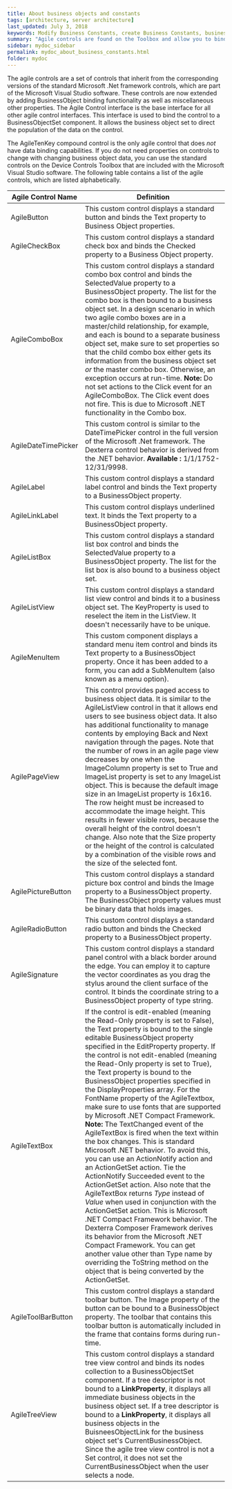 ```yaml
---
title: About business objects and constants
tags: [architecture, server architecture]
last_updated: July 3, 2018
keywords: Modify Business Constants, create Business Constants, business constants
summary: "Agile controls are found on the Toolbox and allow you to bind data from business objects to the controls. For example, you can bind Customer business object data to an agile list view. As the Customer data is edited and updated in the database, those updates are shown in the agile list view automatically once the form that holds the list view is loaded."
sidebar: mydoc_sidebar
permalink: mydoc_about_business_constants.html
folder: mydoc
---
```

The agile controls are a set of controls that inherit from the corresponding versions of the standard Microsoft .Net framework controls, which are part of the Microsoft Visual Studio software. These controls are now extended by adding BusinessObject binding functionality as well as miscellaneous other properties. The Agile Control interface is the base interface for all other agile control interfaces. This interface is used to bind the control to a BusinessObjectSet component. It allows the business object set to direct the population of the data on the control.

The AgileTenKey compound control is the only agile control that does *not* have data binding capabilities. If you do not need properties on controls to change with changing business object data, you can use the standard controls on the Device Controls Toolbox that are included with the Microsoft Visual Studio software. The following table contains a list of the agile controls, which are listed alphabetically.


| **Agile Control Name** |**Definition**|
|----------------------------------|-|
| AgileButton            | This custom control displays a standard button and binds the Text property to Business Object properties.                                                                                                                                                                                                                                                                                                                                                                                                                                                               |
| AgileCheckBox          | This custom control displays a standard check box and binds the Checked property to a Business Object property.                                                                                                                                                                                                                                                                                                                                                                                                                                                                                                                                                                                                                                                                                                                                                                                        |
| AgileComboBox          | This custom control displays a standard combo box control and binds the SelectedValue property to a BusinessObject property. The list for the combo box is then bound to a business object set. In a design scenario in which two agile combo boxes are in a master/child relationship, for example, and each is bound to a separate business object set, make sure to set properties so that the child combo box either gets its information from the business object set *or* the master combo box. Otherwise, an exception occurs at run-time. **Note:** Do not set actions to the Click event for an AgileComboBox. The Click event does not fire. This is due to Microsoft .NET functionality in the Combo box.                                                                                                                                                                                                                                                                                                                                                                                                                                                                                                                           |
| AgileDateTimePicker    | This custom control is similar to the DateTimePicker control in the full version of the Microsoft .Net framework. The Dexterra control behavior is derived from the .NET behavior. **Available :** 1/1/1752- 12/31/9998.                                                                                                                                                                                                                                                                                                                                                                                                                                                                                                                                                                                                                                                                                                                                                                                                                                                                                                                                                                                                                       |
| AgileLabel             | This custom control displays a standard label control and binds the Text property to a BusinessObject property.                                                                                                                                                                                                                                                                                                                                                                                                                                                                                                                                                                                                                                                                                                                                                                                                                                                                                                                                                                                                                                                                                                                                |
| AgileLinkLabel         | This custom control displays underlined text. It binds the Text property to a BusinessObject property.                                                                                                                                                                                                                                                                                                                                                                                                                                                                                                                                                                                                                                                                                                                                                                                                                                                                                                                                                                                                                                                                                                                                         |
| AgileListBox           | This custom control displays a standard list box control and binds the SelectedValue property to a BusinessObject property. The list for the list box is also bound to a business object set.                                                                                                                                                                                                                                                                                                                                                                                                                                                                                                                                                                                                                                                                                                                                                                                                                                                                                                                                                                                                                                                  |
| AgileListView          | This custom control displays a standard list view control and binds it to a business object set. The KeyProperty is used to reselect the item in the ListView. It doesn't necessarily have to be unique.                                                                                                                                                                                                                                                                                                                                                                                                                                                                                                                                                                                                                                                                                                                                                                                                                                                                                                                                                                                                                                       |
| AgileMenuItem          | This custom component displays a standard menu item control and binds its Text property to a BusinessObject property. Once it has been added to a form, you can add a SubMenuItem (also known as a menu option).                                                                                                                                                                                                                                                                                                                                                                                                                                                                                                                                                                                                                                                                                                                                                                                                                                                                                                                                                                                                                               |
| AgilePageView          | This control provides paged access to business object data. It is similar to the AgileListView control in that it allows end users to see business object data. It also has additional functionality to manage contents by employing Back and Next navigation through the pages. Note that the number of rows in an agile page view decreases by one when the ImageColumn property is set to True and ImageList property is set to any ImageList object. This is because the default image size in an ImageList property is 16x16. The row height must be increased to accommodate the image height. This results in fewer visible rows, because the overall height of the control doesn't change. Also note that the Size property or the height of the control is calculated by a combination of the visible rows and the size of the selected font.                                                                                                                                                                                                                                                                                                                                                                                         |
| AgilePictureButton     | This custom control displays a standard picture box control and binds the Image property to a BusinessObject property. The BusinessObject property values must be binary data that holds images.                                                                                                                                                                                                                                                                                                                                                                                                                                                                                                                                                                                                                                                                                                                                                                                                                                                                                                                                                                                                                                               |
| AgileRadioButton       | This custom control displays a standard radio button and binds the Checked property to a BusinessObject property.                                                                                                                                                                                                                                                                                                                                                                                                                                                                                                                                                                                                                                                                                                                                                                                                                                                                                                                                                                                                                                                                                                                              |
| AgileSignature         | This custom control displays a standard panel control with a black border around the edge. You can employ it to capture the vector coordinates as you drag the stylus around the client surface of the control. It binds the coordinate string to a BusinessObject property of type string.                                                                                                                                                                                                                                                                                                                                                                                                                                                                                                                                                                                                                                                                                                                                                                                                                                                                                                                                                    |
| AgileTextBox           | If the control is edit-enabled (meaning the Read-Only property is set to False), the Text property is bound to the single editable BusinessObject property specified in the EditProperty property. If the control is not edit-enabled (meaning the Read-Only property is set to True), the Text property is bound to the BusinessObject properties specified in the DisplayProperties array. For the FontName property of the AgileTextbox, make sure to use fonts that are supported by Microsoft .NET Compact Framework. **Note:** The TextChanged event of the AgileTextBox is fired when the text within the box changes. This is standard Microsoft .NET behavior. To avoid this, you can use an ActionNotify action and an ActionGetSet action. Tie the ActionNotify Succeeded event to the ActionGetSet action. Also note that the AgileTextBox returns *Type* instead of *Value* when used in conjunction with the ActionGetSet action. This is Microsoft .NET Compact Framework behavior. The Dexterra Composer Framework derives its behavior from the Microsoft .NET Compact Framework. You can get another value other than Type name by overriding the ToString method on the object that is being converted by the ActionGetSet. |
| AgileToolBarButton     | This custom control displays a standard toolbar button. The Image property of the button can be bound to a BusinessObject property. The toolbar that contains this toolbar button is automatically included in the frame that contains forms during run-time.                                                                                                                                                                                                                                                                                                                                                                                                                                                                                                                                                                                                                                                                                                                                                                                                                                                                                                                                                                                  |
| AgileTreeView          | This custom control displays a standard tree view control and binds its nodes collection to a BusinessObjectSet component. If a tree descriptor is not bound to a **LinkProperty**, it displays all immediate business objects in the business object set. If a tree descriptor is bound to a **LinkProperty**, it displays all business objects in the BuisneesObjectLink for the business object set's CurrentBusinessObject. Since the agile tree view control is not a Set control, it does not set the CurrentBusinessObject when the user selects a node.                                                                                                                                                                                                                                                                                                                           
